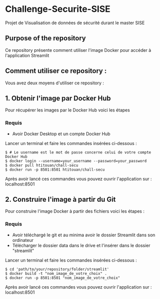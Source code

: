 # Challenge-Securite-SISE

Projet de Visualisation de données de sécurité durant le master SISE

## Purpose of the repository

Ce repository présente comment utiliser l'image Docker pour accéder à l'application Streamlit

## Comment utiliser ce repository :

Vous avez deux moyens d'utiliser ce repository :

## 1. Obtenir l'image par Docker Hub

Pour récupérer les images par le Docker Hub voici les étapes

### Requis

* Avoir Docker Desktop et un compte Docker Hub

Lancer un terminal et faire les commandes insérées ci-dessous : 

```
$ # Le username est le mot de passe concerne celui de votre compte Docker Hub
$ docker login --username=your_username --password=your_password
$ docker pull htitouan/chall-secu
$ docker run -p 8501:8501 htitouan/chall-secu
```

Après avoir lancé ces commandes vous pouvez ouvrir l'application sur : localhost:8501

## 2. Construire l'image à partir du Git

Pour construire l'image Docker à partir des fichiers voici les étapes : 

### Requis 

* Avoir téléchargé le git et au minima avoir le dossier Streamlit dans son ordinateur
* Télécharger le dossier data dans le drive et l'insérer dans le dossier "streamlit"

Lancer un terminal et faire les commandes insérées ci-dessous : 

```
$ cd 'path/to/your/repository/folder/streamlit'
$ docker build -t "nom_image_de_votre_choix" .
$ docker run -p 8501:8501 "nom_image_de_votre_choix"
```
Après avoir lancé ces commandes vous pouvez ouvrir l'application sur : localhost:8501
